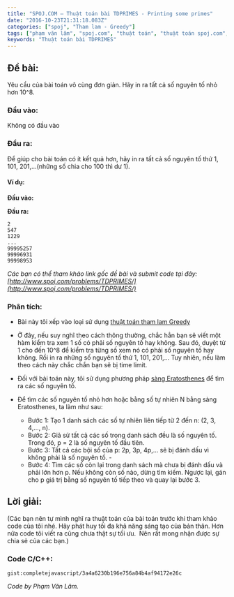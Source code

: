 ```yaml
---
title: "SPOJ.COM – Thuật toán bài TDPRIMES - Printing some primes"
date: "2016-10-23T21:31:18.083Z"
categories: ["spoj", "Tham lam - Greedy"]
tags: ["phạm văn lâm", "spoj.com", "thuật toán", "thuật toán spoj.com", "số nguyên tố", "tham lam greedy", "thuật toán sàng"]
keywords: "Thuật toán bài TDPRIMES"
---
```


## Đề bài:

Yêu cầu của bài toán vô cùng đơn giản. Hãy in ra tất cả số nguyên tố nhỏ hơn 10^8.

### Đầu vào:

Không có đầu vào

### Đầu ra:

Để giúp cho bài toán có ít kết quả hơn, hãy in ra tất cả số nguyên tố thứ 1, 101, 201,...(những số chia cho 100 thì dư 1).

#### Ví dụ:

**Đầu vào:** 

**Đầu ra:** 

```
2 
547 
1229 
... 
99995257 
99996931 
99998953
``` 

_Các bạn có thể tham khảo link gốc đề bài và submit code tại đây: [http://www.spoj.com/problems/TDPRIMES/](http://www.spoj.com/problems/TDPRIMES/)_

### Phân tích:

  * Bài này tôi xếp vào loại sử dụng [thuật toán tham lam Greedy](/category/tham-lam-greedy/) 
  
  * Ở đây, nếu suy nghĩ theo cách thông thường, chắc hẳn bạn sẽ viết một hàm kiểm tra xem 1 số có phải số nguyên tố hay không. Sau đó, duyệt từ 1 cho đến 10^8 để kiểm tra từng số xem nó có phải số nguyên tố hay không. Rồi in ra những số nguyên tố thứ 1, 101, 201,... Tuy nhiên, nếu làm theo cách này chắc chắn bạn sẽ bị time limit.
  
  * Đối với bài toán này, tôi sử dụng phương pháp [sàng Eratosthenes](https://vi.wikipedia.org/wiki/S%C3%A0ng_Eratosthenes) để tìm ra các số nguyên tố. 
  
  * Để tìm các số nguyên tố nhỏ hơn hoặc bằng số tự nhiên N bằng sàng Eratosthenes, ta làm như sau:
    * Bước 1: Tạo 1 danh sách các số tự nhiên liên tiếp từ 2 đến n: (2, 3, 4,..., n). 
    * Bước 2: Giả sử tất cả các số trong danh sách đều là số nguyên tố. Trong đó, p = 2 là số nguyên tố đầu tiên. 
    * Bước 3: Tất cả các bội số của p: 2p, 3p, 4p,... sẽ bị đánh dấu vì không phải là số nguyên tố. -
    * Bước 4: Tìm các số còn lại trong danh sách mà chưa bị đánh dấu và phải lớn hơn p. Nếu không còn số nào, dừng tìm kiếm. Ngược lại, gán cho p giá trị bằng số nguyên tố tiếp theo và quay lại bước 3.

## Lời giải:

(Các bạn nên tự mình nghĩ ra thuật toán của bài toán trước khi tham khảo code của tôi nhé. Hãy phát huy tối đa khả năng sáng tạo của bản thân. Hơn nữa code tôi viết ra cũng chưa thật sự tối ưu.  Nên rất mong nhận được sự chia sẻ của các bạn.)

### Code C/C++:

`gist:completejavascript/3a4a6230b196e756a84b4af94172e26c`

_Code by Phạm Văn Lâm._